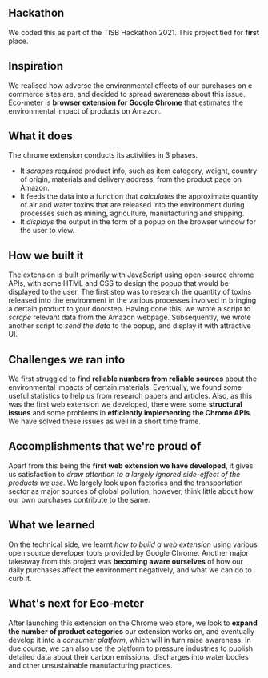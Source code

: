 ## Hackathon
We coded this as part of the TISB Hackathon 2021. This project tied for **first** place.

## Inspiration
We realised how adverse the environmental effects of our purchases on e-commerce sites are, and decided to spread awareness about this issue. Eco-meter is **browser extension for Google Chrome** that estimates the environmental impact of products on Amazon.

## What it does
The chrome extension conducts its activities in 3 phases. 

 - It _scrapes_ required product info, such as item category, weight, country of origin, materials and delivery address, from the product page on Amazon.
 - It feeds the data into a function that _calculates_ the approximate quantity of air and water toxins that are released into the environment during processes such as mining, agriculture, manufacturing and shipping.
- It _displays_ the output in the form of a popup on the browser window for the user to view. 

## How we built it
The extension is built primarily with JavaScript using open-source chrome APIs, with some HTML and CSS to design the popup that would be displayed to the user. The first step was to research the quantity of toxins released into the environment in the various processes involved in bringing a certain product to your doorstep. Having done this, we wrote a script to _scrape_ relevant data from the Amazon webpage. Subsequently, we wrote another script to _send the data_ to the popup, and display it with attractive UI.

## Challenges we ran into
We first struggled to find **reliable numbers from reliable sources** about the environmental impacts of certain materials. Eventually, we found some useful statistics to help us from research papers and articles. Also, as this was the first web extension we developed, there were some **structural issues** and some problems in **efficiently implementing the Chrome APIs**. We have solved these issues as well in a short time frame.

## Accomplishments that we're proud of
Apart from this being the **first web extension we have developed**, it gives us satisfaction to _draw attention to a largely ignored side-effect of the products we use_. We largely look upon factories and the transportation sector as major sources of global pollution, however, think little about how our own purchases contribute to the same.

## What we learned
On the technical side, we learnt _how to build a web extension_ using various open source developer tools provided by Google Chrome. Another major takeaway from this project was **becoming aware ourselves** of how our daily purchases affect the environment negatively, and what we can do to curb it.

## What's next for Eco-meter
After launching this extension on the Chrome web store, we look to **expand the number of product categories** our extension works on, and eventually develop it into a _consumer platform_, which will in turn raise awareness. In due course, we can also use the platform to pressure industries to publish detailed data about their carbon emissions, discharges into water bodies and other unsustainable manufacturing practices.
